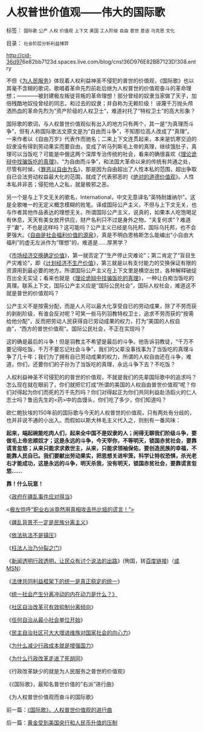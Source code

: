 # 人权普世价值观——伟大的国际歌

标签： `国际歌` `公产` `人权` `价值观` `上下文` `美国` `工人阶级` `自由` `普世` `普适` `马克思` `文化` 

目录： `社会阶层分析利益博羿`

[http://cid-36d97](http://cid-36d976e82bb7123d.spaces.live.com/blog/cns%2136D976E82BB7123D%21308.entry)6e82bb7123d.spaces.live.com/blog/cns!36D976E82BB7123D!308.entry

不但《[为人民服务](../../../2009/7/14/为人民服务体现的正是人权普世的价值观.md)》体现着人权利益神圣不侵犯的普世的价值观，《国际歌》也以其毫不含糊的歌词，歌唱着革命先烈前赴后继为人权普世的价值观奋斗的革命理想；————被封建极左叛徒背叛的革命理想！部分曾经的奴隶当家做了天子，加倍残酷地奴役曾经的同志，和过去的奴隶；并自称为无赖阶级！
诬蔑千万抛头颅洒热血的革命先烈为“资产阶级的人权卫士”，难道衬托了“特权卫士”的高大形象？

国际歌的歌词，与人权普世价值观似有出入的地方只有两个，其一是“为真理而斗争”，但有人称国际歌法文原文是为“自由而斗争”，不知那位高人改成了“真理”。一来作者以《自由万岁》代表作而驰名；二来上下文连贯起来，本来是饥寒交迫的奴隶没有得到劳动果实而要自由，变成了听马列斯毛上帝的真理，继续饿肚子，真理可以当饭吃？可能是中俄这两个深厚专治传统的社会，看来的确很喜欢《[理论诡辩中找骗饭吃的真理](../../../2009/6/21/舆论诱导推广科学的发展观.md)》。“为自由而斗争”，和法国大革命以来的传统有共通之处，尽管有时侯，《[罪恶以自由为名](../../../2008/6/3/道德啊，世间邪恶，均以汝为名！.md)》，那是因为自由超出了人性本私的范围，超出争取自已合法劳动权益最大化的范围，就成了代表邪恶的《[绝对的道德价值观](../../../2009/3/11/信仰，个人世界观的基础断言；不是绝对的道德标准.md)》。人性本私并非恶；侵犯他人之私，就是极邪之恶。

另一个是与上下文无关的歌名，International，中文无意译名“英特耐雄纳尔”。这是全歌唯一的无定义概念模糊的败笔。译成国际公产主义，不但与上下文无关，也与作者其他作品表达的理想无关。所谓国际公产主义，说真的，如果本人吃饱喝足有休息，天天有美女放开供应，财产名利只不过是身外之物，“夫复何求”？难道于“妻”，不也是这样吗？这可能吗？公产主义已经是乌托邦，国际乌托邦，也不会更强大。《[自由是社会福利价值的源泉](../../../2009/6/26/自由是社会财富生产的源泉，左派注定是乌托邦.md)》，真是不明白恩格斯怎么能编出“小自由大福利”的虚无左派作为“理想”的，难道是……厚黑学？

《[市场经济交换确定价值](../../../2008/8/25/价值守恒定律：交换决定价值，政府采购与泡沫GDP.md)》，第一就否定了“生产停止灾难论”；第二肯定了“盲目生产灾难论”，即《[计划经济不生产价值](../../../2009/6/19/计划经济创造财富吗？.md)》，第三就是以有支付能力的交换保证有限的资源用到最必要的地方。所谓国际公产主义在上下文里是横空出世，各种解释破绽百出全无实证；看来也就是《[理论诡辩中找骗饭吃的真理](../../../2009/6/21/舆论诱导推广科学的发展观.md)》，一种让白痴当饭吃的真理。联系上下文，国际公产主义应是“国际公民社会”，国际人权社会，难道这不就是普世的价值观吗？

公产主义不是按需分配，而是人人可以最大化享受自已的劳动成果，除了不劳而获的剥削阶级，有谁会反对呢？可笑一些马列羽教特权卫士，追求不劳而获的“按需给他分配”，反而把劳动人民获得自已劳动成果的权力，打为“美国的人权自由”，“西方的普世价值观”。国际公民社会，不正在实现吗？

这的确是最后的斗争！但是羽教主不希望是最后的斗争。他告诉羽教徒，“千万不要记得吃饭，千万不要忘记社会斗争”，我们的父辈没事找事为了当饭吃的真理斗争了几十年；我们为了拥有自已劳动成果的权力，所谓的人权自由还在斗争，难道，你们，还要你们的子孙为了当饭吃的真理，永远斗争下去？不吃饭？

人权利益神圣不可侵犯的的普世的价值观，不就是我们的先辈国际歌中的追求吗？怎么现在就在眼前了，你们就把它打成“所谓的美国的人权自由普世价值观”呢？你们对得起为你们而死的万千先烈吗？你们对得起正为你们共同利益赴汤蹈火的仁人志士吗？鲁迅先生的<药>中的血馒头，你们吃了多少，你们知道吗？

欧仁鲍狄埃的150年前的国际歌与今天的人权普世的价值观，只有两处有分歧的，也并非说不通的小出入。而假如以斯大林毛主义代入之，则别有一番风味：

**起来，端起碗能吃肉人们，起来全中国不是奴隶的人；闲得无聊我们阶级斗争，要做毛上帝忠顺奴才；这是永远的斗争，今天宰你，不等明天，锁国赤贫社会，要靠谎言忽悠；从来只能求求救世主，从来，只能求领袖保佑，要创造民族的幸福，不能靠人民自已。我们要献出劳动果实，把思想关进牢笼，科学让特权恐惧，杀光老右才能成功，这是永远的斗争，明天杀我，没有明天，锁国赤贫社会，要靠谎言忽悠……**

**靠！什么玩意！**

《[政府在疆乱事件应对得当](../../../2009/7/11/政府在疆乱事件应对得当.md)》

<[极左惊呼“职业右派竟然用真相攻击热比娅的谎言！”>](../../../2009/7/14/“职业右派竟然用真相攻击热比娅的谎言！”.md)

《[疆乱背景不一定是民族分离主义](http://blog.sina.com.cn/s/blog_5563a64d0100dqjw.html)》

《[依法执法不是镇压](../../../2009/7/12/政府依法执法不是镇压.md)》

《[枉法人治乃分裂之门](../../../2009/7/12/枉法人治乃分裂之门.md)》

《[新闻透明行政透明，让民众有讨个说法的出路](http://blog.sina.com.cn/s/blog_5563a64d0100dqxa.html)》(殉国，转[百度链接](http://hi.baidu.com/darthchn/blog/item/f29c7acf527aad0a92457e96.html))（[或MSN](http://cid-36d976e82bb7123d.spaces.live.com/blog/cns%2136D976E82BB7123D%21294.entry)）

《[法律共同利益框架下的统一是真正稳定的统一](../../../2009/7/12/法律共同利益框架下的统一是真正稳定的统一.md)》

《[统一社会产生分离冲动的内在动力是什么？》](../../../2009/7/13/统一社会产生分离冲动的内在动力是什么？.md)

《[社区自治改革可有效抑制分离倾向](../../../2009/7/13/扩大基层自治权抑制地区分裂倾向.md)》

《[任何自治从最小社会单位开始](../../../2009/7/13/社区自治从最小单位开始.md)》

《[民主自治社区可大大增进维族对国家社会的向心力](../../../2009/7/13/民主自治社区可大大增进维族对中国社会的向心力.md)》

《[为什么减少行政成本就是增强国力](../../../2009/7/13/为什么减少行政成本就是增强国力.md)》

《[为什么行政改革走进了死胡同](http://blog.sina.com.cn/s/blog_5563a64d0100drnb.html)》

《行政改革缺少的就是为人民服务之普世的价值观》

《《国际歌》，最知名普世价值的“右派”进行曲》

《为人权普世价值观而奋斗的国际歌》

前一篇：[《国际歌》，人权普世价值观的进行曲](../../../2009/7/15/《国际歌》，人权普世价值观的进行曲.md)

后一篇：[黄金受到美国央行和人民币升值的压制](../../../2009/7/15/黄金受到美国央行和人民币升值的压制.md)